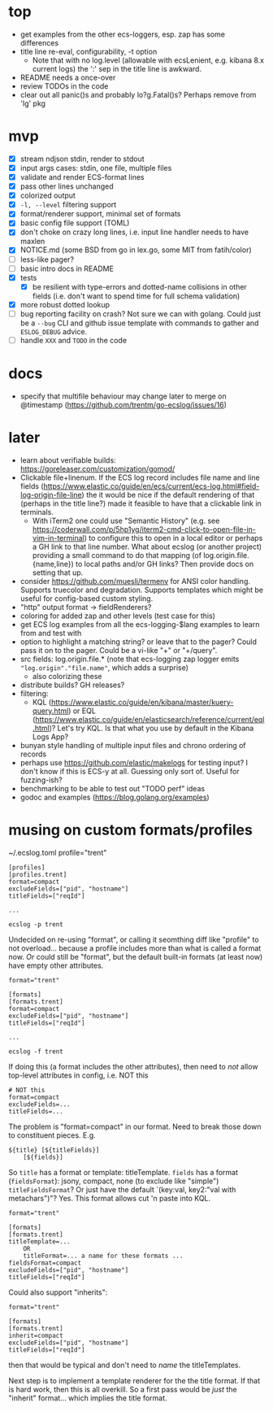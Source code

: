 # top

- get examples from the other ecs-loggers, esp. zap has some differences
- title line re-eval, configurability, -t option
  - Note that with no log.level (allowable with ecsLenient, e.g. kibana 8.x
    current logs) the ':' sep in the title line is awkward.
- README needs a once-over
- review TODOs in the code
- clear out all panic()s and probably lo?g.Fatal()s? Perhaps remove from 'lg' pkg

# mvp

- [x] stream ndjson stdin, render to stdout
- [x] input args cases: stdin, one file, multiple files
- [x] validate and render ECS-format lines
- [x] pass other lines unchanged
- [x] colorized output
- [x] `-l, --level` filtering support
- [x] format/renderer support, minimal set of formats
- [x] basic config file support (TOML)
- [x] don't choke on crazy long lines, i.e. input line handler needs to have maxlen
- [x] NOTICE.md (some BSD from go in lex.go, some MIT from fatih/color)
- [ ] less-like pager?
- [ ] basic intro docs in README
- [x] tests
  - [x] be resilient with type-errors and dotted-name collisions in other fields
    (i.e. don't want to spend time for full schema validation)
- [x] more robust dotted lookup
- [ ] bug reporting facility on crash? Not sure we can with golang. Could just
  be a `--bug` CLI and github issue template with commands to gather and
  `ESLOG_DEBUG` advice.
- [ ] handle `XXX` and `TODO` in the code

# docs

- specify that multifile behaviour may change later to merge on @timestamp
  (https://github.com/trentm/go-ecslog/issues/16)

# later

- learn about verifiable builds: https://goreleaser.com/customization/gomod/
- Clickable file+linenum. If the ECS log record includes file name and line
  fields (https://www.elastic.co/guide/en/ecs/current/ecs-log.html#field-log-origin-file-line)
  the it would be nice if the default rendering of that (perhaps in the title line?)
  made it feasible to have that a clickable link in terminals.
    - With iTerm2 one could use "Semantic History" (e.g. see
      https://coderwall.com/p/5hp1yg/iterm2-cmd-click-to-open-file-in-vim-in-terminal)
      to configure this to open in a local editor or perhaps a GH link to that
      line number. What about ecslog (or another project) providing a small
      command to do that mapping (of log.origin.file.{name,line}) to local
      paths and/or GH links? Then provide docs on setting that up.
- consider https://github.com/muesli/termenv for ANSI color handling.
  Supports truecolor and degradation. Supports templates which might be
  useful for config-based custom styling.
- "http" output format -> fieldRenderers?
- coloring for added zap and other levels (test case for this)
- get ECS log examples from all the ecs-logging-$lang examples to learn from
  and test with
- option to highlight a matching string? or leave that to the pager? Could
  pass it on to the pager. Could be a vi-like "+<num>" or "+/query".
- src fields: log.origin.file.\* (note that ecs-logging zap logger emits
  `"log.origin"."file.name"`, which adds a surprise)
    - also colorizing these
- distribute builds? GH releases?
- filtering:
    - KQL (https://www.elastic.co/guide/en/kibana/master/kuery-query.html) or
      EQL (https://www.elastic.co/guide/en/elasticsearch/reference/current/eql.html)?
      Let's try KQL.
      Is that what you use by default in the Kibana Logs App?
- bunyan style handling of multiple input files and chrono ordering
  of records
- perhaps use https://github.com/elastic/makelogs for testing input?
  I don't know if this is ECS-y at all. Guessing only sort of. Useful
  for fuzzing-ish?
- benchmarking to be able to test out "TODO perf" ideas
- godoc and examples (https://blog.golang.org/examples)


# musing on custom formats/profiles

~/.ecslog.toml
    profile="trent"

    [profiles]
    [profiles.trent]
    format=compact
    excludeFields=["pid", "hostname"]
    titleFields=["reqId"]

    ...

    ecslog -p trent

Undecided on re-using "format", or calling it seomthing diff like "profile"
to not overload... because a profile includes more than what is called
a format now. *Or* could still be "format", but the default built-in formats
(at least now) have empty other attributes.

    format="trent"

    [formats]
    [formats.trent]
    format=compact
    excludeFields=["pid", "hostname"]
    titleFields=["reqId"]

    ...

    ecslog -f trent

If doing this (a format includes the other attributes), then need to *not*
allow top-level attributes in config, i.e. NOT this

    # NOT this
    format=compact
    excludeFields=...
    titleFields=...

The problem is "format=compact" in our format. Need to break those down to
constituent pieces. E.g.

    ${title} [${titleFields}]
        [${fields}]

So `title` has a format or template: titleTemplate.
`fields` has a format (`fieldsFormat`): jsony, compact, none (to exclude like "simple")
`titleFieldsFormat`? Or just have the default `(key:val, key2:"val with metachars")"? Yes.
This format allows cut 'n paste into KQL.

    format="trent"

    [formats]
    [formats.trent]
    titleTemplate=...
        OR
        titleFormat=... a name for these formats ...
    fieldsFormat=compact
    excludeFields=["pid", "hostname"]
    titleFields=["reqId"]

Could also support "inherits":

    format="trent"

    [formats]
    [formats.trent]
    inherit=compact
    excludeFields=["pid", "hostname"]
    titleFields=["reqId"]

then that would be typical and don't need to *name* the titleTemplates.

Next step is to implement a template renderer for the the title format.
If that is hard work, then this is all overkill. So a first pass would be
*just* the "inherit" format... which implies the title format.



